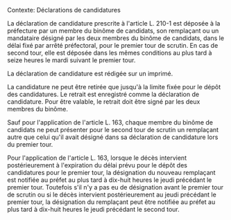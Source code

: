 Contexte: Déclarations de candidatures

La déclaration de candidature prescrite à l'article L. 210-1 est déposée à la préfecture par un membre du binôme de candidats, son remplaçant ou un mandataire désigné par les deux membres du binôme de candidats, dans le délai fixé par arrêté préfectoral, pour le premier tour de scrutin. En cas de second tour, elle est déposée dans les mêmes conditions au plus tard à seize heures le mardi suivant le premier tour.

La déclaration de candidature est rédigée sur un imprimé.

La candidature ne peut être retirée que jusqu'à la limite fixée pour le dépôt des candidatures. Le retrait est enregistré comme la déclaration de candidature. Pour être valable, le retrait doit être signé par les deux membres du binôme.

Sauf pour l'application de l'article L. 163, chaque membre du binôme de candidats ne peut présenter pour le second tour de scrutin un remplaçant autre que celui qu'il avait désigné dans sa déclaration de candidature lors du premier tour.

Pour l'application de l'article L. 163, lorsque le décès intervient postérieurement à l'expiration du délai prévu pour le dépôt des candidatures pour le premier tour, la désignation du nouveau remplaçant est notifiée au préfet au plus tard à dix-huit heures le jeudi précédant le premier tour. Toutefois s'il n'y a pas eu de désignation avant le premier tour de scrutin ou si le décès intervient postérieurement au jeudi précédant le premier tour, la désignation du remplaçant peut être notifiée au préfet au plus tard à dix-huit heures le jeudi précédant le second tour.